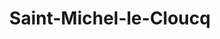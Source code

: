 ---
title: Saint-Michel-le-Cloucq
url: /saint-michel-le-cloucq/
latitude: 46.508
longitude: -0.725
---